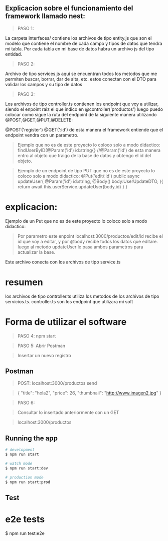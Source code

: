 
## Explicacion sobre el funcionamiento del framework llamado nest:

> PASO 1:

La carpeta interfaces/ contiene los archivos de tipo entity.js que son el modelo que contiene el nombre de cada campo y tipos de datos que tendra mi tabla. Por cada tabla en mi base de datos habra un archivo js del tipo entidad.

> PASO 2: 

Archivo de tipo services.js
aqui se encuentran todos los metodos que me permiten
buscar, borrar, dar de alta, etc.
estos conectan con el DTO para validar los campos y su tipo de datos

> PASO 3:

Los archivos de tipo controller.ts contienen los endpoint que voy a utilizar, siendo el 
enpoint raiz el que indico en @controller('productos') 
luego puedo colocar como sigue la ruta del endpoint de la siguiente manera utilizando @POST,@GET,@PUT,@DELETE:

@POST('register')
@GET(':id') de esta manera el framework entiende que el endpoint vendra con un parametro.



> Ejemplo que no es de este proyecto lo coloco solo a modo didactico:
findUserByID(@Param('id') id:string{} 
//@Param('id') de esta manera entro al objeto que traigo de la base de datos y obtengo el id del objeto.



> Ejemplo de un endpoint de tipo PUT que no es de este proyecto lo coloco solo a modo didactico:
@Put('edit/:id') 
public async updateUser(
@Param('id') id:string,
@Body() body:UserUpdateDTO,
){
return await this.userService.updateUser(body,id)
}
}



# explicacion:

Ejemplo de un Put que no es de este proyecto lo coloco solo a modo didactico:
> Por parametro este enpoint localhost:3000/productos/edit/id recibe el id que voy a editar,
y por @body recibe todos los datos que editare.
luego al metodo updateUser le pasa ambos parametros para actualizar la base.

Este archivo conecta con los archivos de tipo service.ts



# resumen 
los archivos de tipo controller.ts utiliza los metodos de los archivos de tipo servicios.ts.
controller.ts son los endpoint que utilizara mi soft



# Forma de utilizar el software

> PASO 4:
> npm start 

> PASO 5:
> Abrir Postman 

> Insertar un nuevo registro
## Postman
> POST:
> localhost:3000/productos
> send

> {
>  "title": "hola2",
>   "price": 26,
>   "thumbnail": "http://www.imagen2.jpg"
> }

> PASO 6:

> Consultar lo insertado anteriormente con un GET

> localhost:3000/productos



## Running the app

```bash
# development
$ npm run start

# watch mode
$ npm run start:dev

# production mode
$ npm run start:prod
```

## Test

# e2e tests
$ npm run test:e2e






